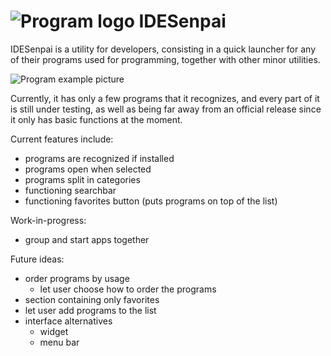  ![Program logo](https://i.imgur.com/Fwg2Ubu.png)  IDESenpai
================
IDESenpai is a utility for developers, consisting in a quick launcher for any of their programs used for programming, together with other minor utilities.

![Program example picture](https://i.imgur.com/FO8Ilbd.pngg)

Currently, it has only a few programs that it recognizes, and every part of it is still under testing, as well as being far away from an official release since it only has basic functions at the moment. 

Current features include:
- programs are recognized if installed
- programs open when selected
- programs split in categories
- functioning searchbar
- functioning favorites button (puts programs on top of the list)

Work-in-progress:
- group and start apps together

Future ideas:
- order programs by usage
  - let user choose how to order the programs
- section containing only favorites
- let user add programs to the list
- interface alternatives
  - widget
  - menu bar
